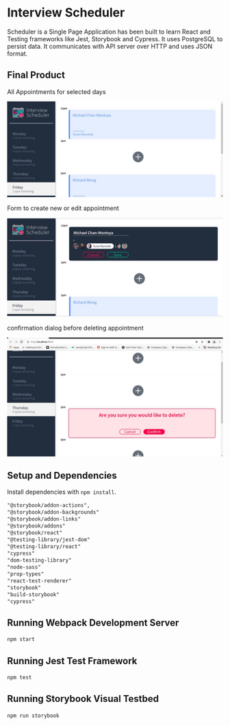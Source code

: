 # Interview Scheduler
Scheduler is a Single Page Application has been built to learn React and Testing frameworks like Jest, Storybook and Cypress. It uses PostgreSQL to persist data. It communicates with API server over HTTP and uses JSON format.

## Final Product
All Appointments for selected days

![Schedules](https://github.com/bhalemegha/scheduler/blob/master/docs/Schedules.jpg)

Form to create new or edit appointment

![New or Edit Form](https://github.com/bhalemegha/scheduler/blob/master/docs/Save_Edit_form.jpg)

confirmation dialog before deleting appointment

![Delete Confirmation Dialog Box](https://github.com/bhalemegha/scheduler/blob/master/docs/confirm_delete_dialog.jpg)
## Setup and Dependencies

Install dependencies with `npm install`.

    "@storybook/addon-actions",
    "@storybook/addon-backgrounds"
    "@storybook/addon-links"
    "@storybook/addons"
    "@storybook/react"
    "@testing-library/jest-dom"
    "@testing-library/react"
    "cypress"
    "dom-testing-library"
    "node-sass"
    "prop-types"
    "react-test-renderer"
    "storybook"
    "build-storybook"
    "cypress" 

## Running Webpack Development Server

```sh
npm start
```

## Running Jest Test Framework

```sh
npm test
```

## Running Storybook Visual Testbed

```sh
npm run storybook
```
